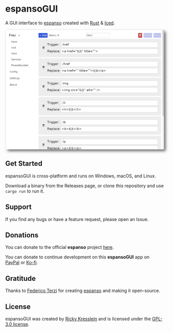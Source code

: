 # espansoGUI

A GUI interface to [espanso](https://espanso.org) created with [Rust](https://www.rust-lang.org/) & [Iced](https://github.com/iced-rs/iced).
<style>
      .drop-shadow {
        width: 500px;
        -webkit-filter: drop-shadow(5px 5px 5px #666666);
        filter: drop-shadow(5px 5px 5px #666666);
      }
</style>
<p align="center">
    <img class="drop-shadow" src="https://github.com/unobserved-io/espanso-gui/raw/main/assets/screenshots/espanso-gui-2023.09.15-match.png" alt="espansoGUI screenshot"/>
</p>

## Get Started

espansoGUI is cross-platform and runs on Windows, macOS, and Linux.

Download a binary from the Releases page, or clone this repository and use `cargo run` to run it.

## Support

If you find any bugs or have a feature request, please open an Issue.

## Donations

You can donate to the official **espanso** project [here](https://www.paypal.com/cgi-bin/webscr?cmd=_s-xclick&hosted_button_id=FHNLR5DRS267E&source=url).

You can donate to continue development on this **espansoGUI** app on [PayPal](https://www.paypal.com/donate/?hosted_button_id=TLYY8YZ424VRL) or [Ko-fi](https://ko-fi.com/unobserved).

## Gratitude

Thanks to [Federico Terzi](http://federicoterzi.com) for creating [espanso](https://github.com/espanso/espanso) and making it open-source.

## License

espansoGUI was created by [Ricky Kresslein](https://kressle.in)
and is licensed under the [GPL-3.0 license](/LICENSE).
